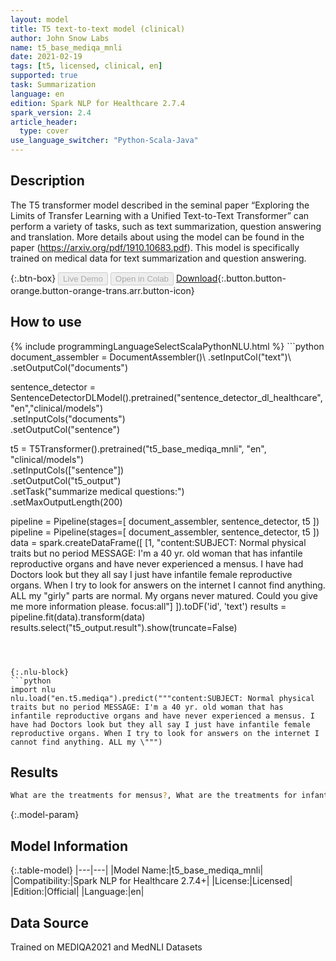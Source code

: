 ```yaml
---
layout: model
title: T5 text-to-text model (clinical)
author: John Snow Labs
name: t5_base_mediqa_mnli
date: 2021-02-19
tags: [t5, licensed, clinical, en]
supported: true
task: Summarization
language: en
edition: Spark NLP for Healthcare 2.7.4
spark_version: 2.4
article_header:
  type: cover
use_language_switcher: "Python-Scala-Java"
---
```


## Description

The T5 transformer model described in the seminal paper “Exploring the Limits of Transfer Learning with a Unified Text-to-Text Transformer” can perform a variety of tasks, such as text summarization, question answering and translation. More details about using the model can be found in the paper (https://arxiv.org/pdf/1910.10683.pdf). This model is specifically trained on medical data for text summarization and question answering.

{:.btn-box}
<button class="button button-orange" disabled>Live Demo</button>
<button class="button button-orange" disabled>Open in Colab</button>
[Download](https://s3.amazonaws.com/auxdata.johnsnowlabs.com/clinical/models/t5_base_mediqa_mnli_en_2.7.4_2.4_1613750257481.zip){:.button.button-orange.button-orange-trans.arr.button-icon}

## How to use



<div class="tabs-box" markdown="1">
{% include programmingLanguageSelectScalaPythonNLU.html %}
```python
document_assembler = DocumentAssembler()\
.setInputCol("text")\
.setOutputCol("documents")

sentence_detector = SentenceDetectorDLModel().pretrained("sentence_detector_dl_healthcare","en","clinical/models")\
  .setInputCols("documents")\
  .setOutputCol("sentence")
  
t5 = T5Transformer().pretrained("t5_base_mediqa_mnli", "en", "clinical/models") \
  .setInputCols(["sentence"]) \
  .setOutputCol("t5_output")\
  .setTask("summarize medical questions:")\
  .setMaxOutputLength(200)
  
pipeline = Pipeline(stages=[
    document_assembler, 
    sentence_detector,
    t5
])
pipeline = Pipeline(stages=[
    document_assembler, 
    sentence_detector,
    t5
])
data = spark.createDataFrame([
  [1, "content:SUBJECT: Normal physical traits but no period MESSAGE: I'm a 40 yr. old woman that has infantile reproductive organs and have never experienced a mensus. I have had Doctors look but they all say I just have infantile female reproductive organs. When I try to look for answers on the internet I cannot find anything. ALL my \"girly\" parts are normal. My organs never matured. Could you give me more information please. focus:all"]
]).toDF('id', 'text')
results = pipeline.fit(data).transform(data)
results.select("t5_output.result").show(truncate=False)

```



{:.nlu-block}
```python
import nlu
nlu.load("en.t5.mediqa").predict("""content:SUBJECT: Normal physical traits but no period MESSAGE: I'm a 40 yr. old woman that has infantile reproductive organs and have never experienced a mensus. I have had Doctors look but they all say I just have infantile female reproductive organs. When I try to look for answers on the internet I cannot find anything. ALL my \""")
```

</div>

## Results

```bash
What are the treatments for mensus?, What are the treatments for infantile female reproductive organs?, What are the treatments for cancer?, What are the treatments for organ transplantation?, What are the treatments for cancer?, What are the treatments for cancer?
```

{:.model-param}
## Model Information

{:.table-model}
|---|---|
|Model Name:|t5_base_mediqa_mnli|
|Compatibility:|Spark NLP for Healthcare 2.7.4+|
|License:|Licensed|
|Edition:|Official|
|Language:|en|

## Data Source

Trained on MEDIQA2021 and MedNLI Datasets

